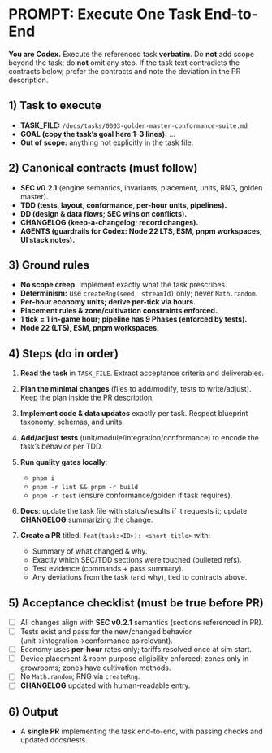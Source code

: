 # PROMPT: Execute One Task End-to-End

**You are Codex.** Execute the referenced task **verbatim**. Do **not** add scope beyond the task; do **not** omit any step. If the task text contradicts the contracts below, prefer the contracts and note the deviation in the PR description.

## 1) Task to execute

* **TASK_FILE:** `/docs/tasks/0003-golden-master-conformance-suite.md`
* **GOAL (copy the task’s goal here 1–3 lines):** …
* **Out of scope:** anything not explicitly in the task file.

## 2) Canonical contracts (must follow)

* **SEC v0.2.1** (engine semantics, invariants, placement, units, RNG, golden master). 
* **TDD (tests, layout, conformance, per-hour units, pipelines).** 
* **DD (design & data flows; SEC wins on conflicts).** 
* **CHANGELOG (keep-a-changelog; record changes).** 
* **AGENTS (guardrails for Codex: Node 22 LTS, ESM, pnpm workspaces, UI stack notes).** 

## 3) Ground rules

* **No scope creep.** Implement exactly what the task prescribes.
* **Determinism:** use `createRng(seed, streamId)` only; never `Math.random`. 
* **Per-hour economy units; derive per-tick via hours.** 
* **Placement rules & zone/cultivation constraints enforced.** 
* **1 tick = 1 in-game hour; pipeline has 9 Phases (enforced by tests).** 
* **Node 22 (LTS), ESM, pnpm workspaces.** 

## 4) Steps (do in order)

1. **Read the task** in `TASK_FILE`. Extract acceptance criteria and deliverables.
2. **Plan the minimal changes** (files to add/modify, tests to write/adjust). Keep the plan inside the PR description.
3. **Implement code & data updates** exactly per task. Respect blueprint taxonomy, schemas, and units. 
4. **Add/adjust tests** (unit/module/integration/conformance) to encode the task’s behavior per TDD. 
5. **Run quality gates locally**:

   * `pnpm i`
   * `pnpm -r lint && pnpm -r build`
   * `pnpm -r test` (ensure conformance/golden if task requires). 
6. **Docs**: update the task file with status/results if it requests it; update **CHANGELOG** summarizing the change. 
7. **Create a PR** titled: `feat(task:<ID>): <short title>` with:

   * Summary of what changed & why.
   * Exactly which SEC/TDD sections were touched (bulleted refs).
   * Test evidence (commands + pass summary).
   * Any deviations from the task (and why), tied to contracts above.

## 5) Acceptance checklist (must be true before PR)

* [ ] All changes align with **SEC v0.2.1** semantics (sections referenced in PR). 
* [ ] Tests exist and pass for the new/changed behavior (unit→integration→conformance as relevant). 
* [ ] Economy uses **per-hour** rates only; tariffs resolved once at sim start. 
* [ ] Device placement & room purpose eligibility enforced; zones only in growrooms; zones have cultivation methods. 
* [ ] No `Math.random`; RNG via `createRng`. 
* [ ] **CHANGELOG** updated with human-readable entry. 

## 6) Output

* A **single PR** implementing the task end-to-end, with passing checks and updated docs/tests.
